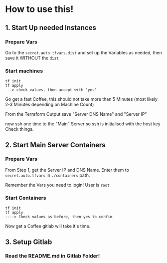 # How to use this!

## 1. Start Up needed Instances
### Prepare Vars
Go to the `secret.auto.tfvars.dist` and set up the Variables as needed, then save it WITHOUT the `dist`

### Start machines
```
tf init
tf apply
---> check values, then accept with 'yes'
```
Go get a fast Coffee, this should not take more than 5 Minutes (most likely 2-3 Minutes depending on Machine Count)

From the Terraform Output save "Server DNS Name" and "Server IP"

now ssh one time to the "Main" Server so ssh is initialised with the host key Check things.

## 2. Start Main Server Containers
### Prepare Vars
From Step 1, get the Server IP and DNS Name.
Enter them to `secret.auto.tfvars` in `./containers` path.

Remember the Vars you need to login!
User is `root`

### Start Containers
```
tf init
tf apply
----> Check values as before, then yes to confim
```
Now get a Coffee gitlab will take it's time.

## 3. Setup Gitlab
### Read the README.md in Gitlab Folder!